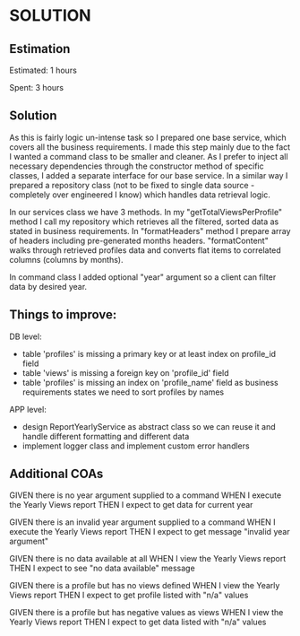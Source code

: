 SOLUTION
========

Estimation
----------
Estimated: 1 hours

Spent: 3 hours


Solution
--------
As this is fairly logic un-intense task so I prepared one base service, which covers all the business requirements. I made this step mainly due to the fact I wanted a command class to be smaller and cleaner. As I prefer to inject all necessary dependencies through the constructor method of specific classes, I added a separate interface for our base service. In a similar way I prepared a repository class (not to be fixed to single data source - completely over engineered I know) which handles data retrieval logic.

In our services class we have 3 methods. In my "getTotalViewsPerProfile" method I call my repository which retrieves all the filtered, sorted data as stated in business requirements. In "formatHeaders" method I prepare array of headers including pre-generated months headers. "formatContent" walks through retrieved profiles data and converts flat items to correlated columns (columns by months).

In command class I added optional "year" argument so a client can filter data by desired year.


Things to improve:
---------
DB level:
- table 'profiles' is missing a primary key or at least index on profile_id field
- table 'views' is missing a foreign key on 'profile_id' field
- table 'profiles' is missing an index on 'profile_name' field as business requirements states we need to sort profiles by names

APP level:
- design ReportYearlyService as abstract class so we can reuse it and handle different formatting and different data
- implement logger class and implement custom error handlers



Additional COAs
-------------
GIVEN there is no year argument supplied to a command
WHEN I execute the Yearly Views report
THEN I expect to get data for current year 

GIVEN there is an invalid year argument supplied to a command
WHEN I execute the Yearly Views report
THEN I expect to get message "invalid year argument" 


GIVEN there is no data available at all
WHEN I view the Yearly Views report
THEN I expect to see "no data available" message 

GIVEN there is a profile but has no views defined 
WHEN I view the Yearly Views report
THEN I expect to get profile listed with "n/a" values

GIVEN there is a profile but has negative values as views
WHEN I view the Yearly Views report
THEN I expect to get data listed with "n/a" values






